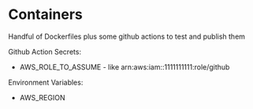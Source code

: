 # Containers

Handful of Dockerfiles plus some github actions to test and publish them

Github Action Secrets:
* AWS_ROLE_TO_ASSUME - like arn:aws:iam::1111111111:role/github

Environment Variables:
* AWS_REGION